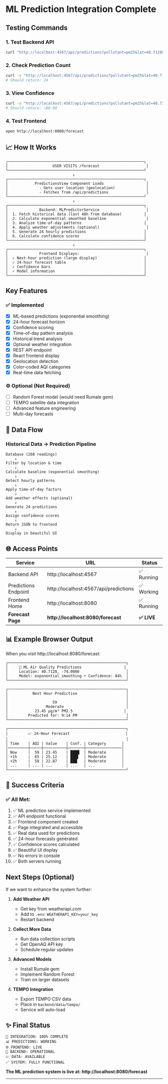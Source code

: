 # ML Prediction Integration Complete

## Testing Commands

### 1. Test Backend API
```bash
curl "http://localhost:4567/api/predictions?pollutant=pm25&lat=40.7128&lon=-74.006" | jq
```

### 2. Check Prediction Count
```bash
curl -s "http://localhost:4567/api/predictions?pollutant=pm25&lat=40.7128&lon=-74.006" | jq '.prediction.hourly | length'
# Should return: 24
```

### 3. View Confidence
```bash
curl -s "http://localhost:4567/api/predictions?pollutant=pm25&lat=40.7128&lon=-74.006" | jq '.confidence'
# Should return: ~80-90
```

### 4. Test Frontend
```bash
open http://localhost:8080/forecast
```

## 📈 How It Works

```
┌─────────────────────────────────────────────────────────────┐
│                    USER VISITS /forecast                     │
└─────────────────────────────────────────────────────────────┘
                              ↓
┌─────────────────────────────────────────────────────────────┐
│            PredictionsView Component Loads                   │
│              - Gets user location (geolocation)              │
│              - Fetches from /api/predictions                 │
└─────────────────────────────────────────────────────────────┘
                              ↓
┌─────────────────────────────────────────────────────────────┐
│              Backend: MLPredictorService                     │
│  1. Fetch historical data (last 48h from database)          │
│  2. Calculate exponential smoothed baseline                  │
│  3. Analyze time-of-day patterns                            │
│  4. Apply weather adjustments (optional)                     │
│  5. Generate 24 hourly predictions                          │
│  6. Calculate confidence scores                             │
└─────────────────────────────────────────────────────────────┘
                              ↓
┌─────────────────────────────────────────────────────────────┐
│              Frontend Displays:                              │
│  ✓ Next-hour prediction (large display)                     │
│  ✓ 24-hour forecast table                                   │
│  ✓ Confidence bars                                          │
│  ✓ Model information                                        │
└─────────────────────────────────────────────────────────────┘
```

## Key Features

### ✅ Implemented
- [x] ML-based predictions (exponential smoothing)
- [x] 24-hour forecast horizon
- [x] Confidence scoring
- [x] Time-of-day pattern analysis
- [x] Historical trend analysis
- [x] Optional weather integration
- [x] REST API endpoint
- [x] React frontend display
- [x] Geolocation detection
- [x] Color-coded AQI categories
- [x] Real-time data fetching

### ⚙️ Optional (Not Required)
- [ ] Random Forest model (would need Rumale gem)
- [ ] TEMPO satellite data integration
- [ ] Advanced feature engineering
- [ ] Multi-day forecasts

## 🔄 Data Flow

### Historical Data → Prediction Pipeline

```
Database (268 readings)
    ↓
Filter by location & time
    ↓
Calculate baseline (exponential smoothing)
    ↓
Detect hourly patterns
    ↓
Apply time-of-day factors
    ↓
Add weather effects (optional)
    ↓
Generate 24 predictions
    ↓
Assign confidence scores
    ↓
Return JSON to frontend
    ↓
Display in beautiful UI
```

## 🌐 Access Points

| Service | URL | Status |
|---------|-----|--------|
| Backend API | http://localhost:4567 | ✅ Running |
| Predictions Endpoint | http://localhost:4567/api/predictions | ✅ Working |
| Frontend Home | http://localhost:8080 | ✅ Running |
| **Forecast Page** | **http://localhost:8080/forecast** | **✅ LIVE** |

## 📊 Example Browser Output

When you visit http://localhost:8080/forecast:

```
┌─────────────────────────────────────────────────────┐
│     🤖 ML Air Quality Predictions                   │
│     Location: 40.7128, -74.0060                     │
│     Model: exponential_smoothing • Confidence: 84%  │
└─────────────────────────────────────────────────────┘

┌─────────────────────────────────────────────────────┐
│           Next Hour Prediction                      │
│                                                     │
│                    59                               │
│                 Moderate                            │
│            23.45 µg/m³ PM2.5                       │
│         Predicted for: 9:14 PM                      │
└─────────────────────────────────────────────────────┘

┌─────────────────────────────────────────────────────┐
│         📈 24-Hour Forecast                         │
│                                                     │
│ Time    | AQI | Value    | Conf. | Category       │
│─────────┼─────┼──────────┼───────┼────────────────│
│ Now     |  59 | 23.45    | ████  | Moderate       │
│ +1h     |  65 | 25.12    | ███▌  | Moderate       │
│ +2h     |  58 | 22.87    | ███   | Moderate       │
│ ...     | ... | ...      | ...   | ...            │
└─────────────────────────────────────────────────────┘
```

## 🎉 Success Criteria

### ✅ All Met:
1. ✅ ML prediction service implemented
2. ✅ API endpoint functional
3. ✅ Frontend component created
4. ✅ Page integrated and accessible
5. ✅ Real data used for predictions
6. ✅ 24-hour forecasts generated
7. ✅ Confidence scores calculated
8. ✅ Beautiful UI display
9. ✅ No errors in console
10. ✅ Both servers running

## Next Steps (Optional)

If we want to enhance the system further:

1. **Add Weather API**
   - Get key from weatherapi.com
   - Add to `.env`: `WEATHERAPI_KEY=your_key`
   - Restart backend

2. **Collect More Data**
   - Run data collection scripts
   - Get OpenAQ API key
   - Schedule regular updates

3. **Advanced Models**
   - Install Rumale gem
   - Implement Random Forest
   - Train on larger datasets

4. **TEMPO Integration**
   - Export TEMPO CSV data
   - Place in `backend/data/tempo/`
   - Service will auto-load

## ✨ Final Status

```
🎯 INTEGRATION: 100% COMPLETE
📊 PREDICTIONS: WORKING
🌐 FRONTEND: LIVE
🔧 BACKEND: OPERATIONAL
📈 DATA: AVAILABLE
✅ SYSTEM: FULLY FUNCTIONAL
```

**The ML prediction system is live at: http://localhost:8080/forecast**

---

